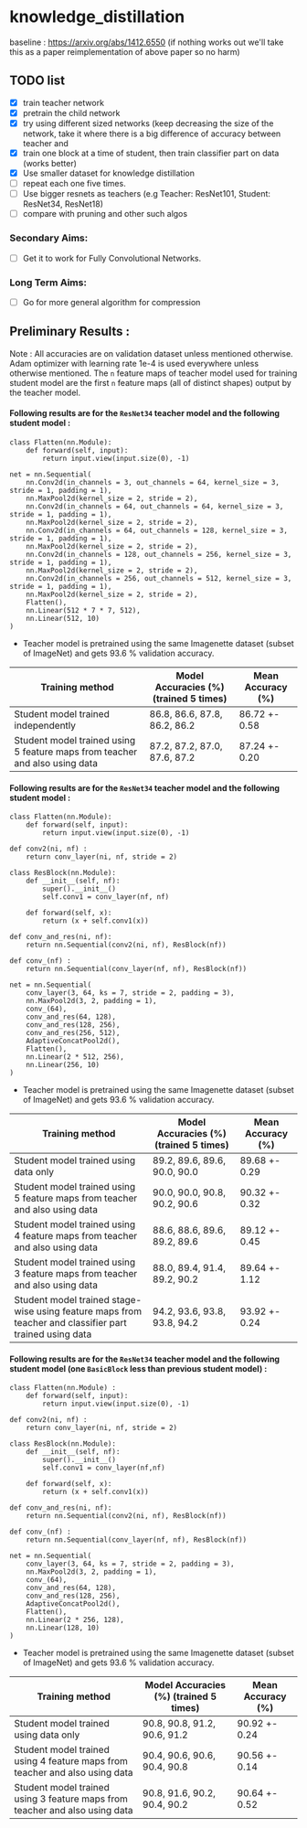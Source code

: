# knowledge_distillation
baseline : https://arxiv.org/abs/1412.6550 
(if nothing works out we'll take this as a paper reimplementation of above paper so no harm)


## TODO list
- [x] train teacher network
- [x] pretrain the child network
- [x] try using different sized networks (keep decreasing the size of the network, take it where there is a big difference of accuracy between teacher and 
- [x] train one block at a time of student, then train classifier part on data (works better)
- [x] Use smaller dataset for knowledge distillation 
- [ ] repeat each one five times. 
- [ ] Use bigger resnets as teachers (e.g Teacher: ResNet101, Student: ResNet34, ResNet18)
- [ ] compare with pruning and other such algos 

### Secondary Aims: 
- [ ] Get it to work for Fully Convolutional Networks.

### Long Term Aims:
- [ ] Go for more general algorithm for compression 



## Preliminary Results : 
Note : All accuracies are on validation dataset unless mentioned otherwise. Adam optimizer with learning rate 1e-4 is used everywhere unless otherwise mentioned. The `n` feature maps of teacher model used for training student model are the first `n` feature maps (all of distinct shapes) output by the teacher model.

#### Following results are for the `ResNet34` teacher model and the following student model : 
```
class Flatten(nn.Module):
    def forward(self, input):
        return input.view(input.size(0), -1)

net = nn.Sequential(
    nn.Conv2d(in_channels = 3, out_channels = 64, kernel_size = 3, stride = 1, padding = 1),
    nn.MaxPool2d(kernel_size = 2, stride = 2),
    nn.Conv2d(in_channels = 64, out_channels = 64, kernel_size = 3, stride = 1, padding = 1),
    nn.MaxPool2d(kernel_size = 2, stride = 2),
    nn.Conv2d(in_channels = 64, out_channels = 128, kernel_size = 3, stride = 1, padding = 1),
    nn.MaxPool2d(kernel_size = 2, stride = 2),
    nn.Conv2d(in_channels = 128, out_channels = 256, kernel_size = 3, stride = 1, padding = 1),
    nn.MaxPool2d(kernel_size = 2, stride = 2),
    nn.Conv2d(in_channels = 256, out_channels = 512, kernel_size = 3, stride = 1, padding = 1),
    nn.MaxPool2d(kernel_size = 2, stride = 2),
    Flatten(),
    nn.Linear(512 * 7 * 7, 512),
    nn.Linear(512, 10)
)
```

- Teacher model is pretrained using the same Imagenette dataset (subset of ImageNet) and gets 93.6 % validation accuracy.

| Training method | Model Accuracies (%) (trained 5 times) | Mean Accuracy (%) |
| --------------|------------------------------------| ------------- |
| Student model trained independently | 86.8, 86.6, 87.8, 86.2, 86.2 | 86.72 +- 0.58
| Student model trained using 5 feature maps from teacher and also using data | 87.2, 87.2, 87.0, 87.6, 87.2 | 87.24 +- 0.20|

#### Following results are for the `ResNet34` teacher model and the following student model :
```
class Flatten(nn.Module):
    def forward(self, input):
        return input.view(input.size(0), -1)

def conv2(ni, nf) : 
    return conv_layer(ni, nf, stride = 2)

class ResBlock(nn.Module):
    def __init__(self, nf):
        super().__init__()
        self.conv1 = conv_layer(nf, nf)
        
    def forward(self, x): 
        return (x + self.conv1(x))

def conv_and_res(ni, nf): 
    return nn.Sequential(conv2(ni, nf), ResBlock(nf))

def conv_(nf) : 
    return nn.Sequential(conv_layer(nf, nf), ResBlock(nf))
    
net = nn.Sequential(
    conv_layer(3, 64, ks = 7, stride = 2, padding = 3),
    nn.MaxPool2d(3, 2, padding = 1),
    conv_(64),
    conv_and_res(64, 128),
    conv_and_res(128, 256),
    conv_and_res(256, 512),
    AdaptiveConcatPool2d(),
    Flatten(),
    nn.Linear(2 * 512, 256),
    nn.Linear(256, 10)
)
```
- Teacher model is pretrained using the same Imagenette dataset (subset of ImageNet) and gets 93.6 % validation accuracy.

| Training method | Model Accuracies (%) (trained 5 times) | Mean Accuracy (%) |
| --------------|------------------------------------| ------------- |
| Student model trained using data only | 89.2, 89.6, 89.6, 90.0, 90.0 | 89.68 +- 0.29 |
| Student model trained using 5 feature maps from teacher and also using data | 90.0, 90.0, 90.8, 90.2, 90.6 | 90.32 +- 0.32 |
| Student model trained using 4 feature maps from teacher and also using data | 88.6, 88.6, 89.6, 89.2, 89.6 | 89.12 +- 0.45 |
| Student model trained using 3 feature maps from teacher and also using data | 88.0, 89.4, 91.4, 89.2, 90.2 | 89.64 +- 1.12 |
| Student model trained stage-wise using feature maps from teacher and classifier part trained using data | 94.2, 93.6, 93.8, 93.8, 94.2 | 93.92 +- 0.24 |

#### Following results are for the `ResNet34` teacher model and the following student model (one `BasicBlock` less than previous student model) :
```
class Flatten(nn.Module) :
    def forward(self, input):
        return input.view(input.size(0), -1)

def conv2(ni, nf) : 
    return conv_layer(ni, nf, stride = 2)

class ResBlock(nn.Module):
    def __init__(self, nf):
        super().__init__()
        self.conv1 = conv_layer(nf,nf)
        
    def forward(self, x): 
        return (x + self.conv1(x))

def conv_and_res(ni, nf): 
    return nn.Sequential(conv2(ni, nf), ResBlock(nf))

def conv_(nf) : 
    return nn.Sequential(conv_layer(nf, nf), ResBlock(nf))
    
net = nn.Sequential(
    conv_layer(3, 64, ks = 7, stride = 2, padding = 3),
    nn.MaxPool2d(3, 2, padding = 1),
    conv_(64),
    conv_and_res(64, 128),
    conv_and_res(128, 256),
    AdaptiveConcatPool2d(),
    Flatten(),
    nn.Linear(2 * 256, 128),
    nn.Linear(128, 10)
)
```
- Teacher model is pretrained using the same Imagenette dataset (subset of ImageNet) and gets 93.6 % validation accuracy.

| Training method | Model Accuracies (%) (trained 5 times) | Mean Accuracy (%) |
| --------------|------------------------------------| ------------- |
| Student model trained using data only | 90.8, 90.8, 91.2, 90.6, 91.2 | 90.92 +- 0.24 |
| Student model trained using 4 feature maps from teacher and also using data | 90.4, 90.6, 90.6, 90.4, 90.8 | 90.56 +- 0.14 |
| Student model trained using 3 feature maps from teacher and also using data | 90.8, 91.6, 90.2, 90.4, 90.2 | 90.64 +- 0.52 |
